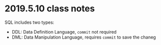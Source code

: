 # 2019.5.10 class notes

SQL includes two types:

- DDL: Data Definition Language, `commit` not required
- DML: Data Manipulation Language, requires `commit` to save the chaneg